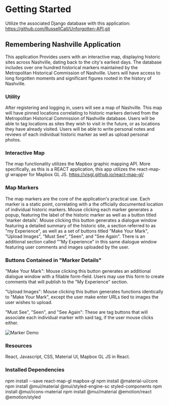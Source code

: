 # Getting Started

Utilize the associated Django database with this application: <https://github.com/RussellCall/Unforgotten-API.git>

## Remembering Nashville Application

This application Provides users with an interactive map, displaying historic sites across Nashville, dating back to the city's earliest days.  The database includes over one hundred historical markers maintained by the Metropolitan Historical Commission of Nashville.  Users will have access to long forgotten moments and significant figures rooted in the history of Nashville.

### Utility

After registering and logging in, users will see a map of Nashville. This map will have pinned locations correlating to historic markers derived from the Metropolitan Historical Commission of Nashville database. Users will be able to tag locations as sites they wish to visit in the future, or as locations they have already visited.  Users will be able to write personal notes and reviews of each individual historic marker as well as upload personal photos.

### Interactive Map

The map functionality utilizes the Mapbox graphic mapping API.  More specifically, as this is a REACT application, this app utilizes the react-map-gl wrapper for Mapbox GL JS. https://visgl.github.io/react-map-gl/

### Map Markers

The map markers are the core of the application's practical use.  Each marker is a static point, correlating with a the officially documented location of individual historic markers.  Mouse clicking each marker generates a popup, featuring the label of the historic marker as well as a button titled 'marker details'.  Mouse clicking this button generates a dialogue window featuring a detailed summary of the historic site, a section referred to as "my Experience", as well as a set of buttons titled "Make Your Mark", "Upload Images", "Must See", "Seen", and "See Again".  There is an additional section called ""My Experience" in this same dialogue window featuring user comments and images uploaded by the user.

### Buttons Contained in "Marker Details"

"Make Your Mark": Mouse clicking this button generates an additional dialogue window with a fillable form-field. Users may use this form to create comments that will publish to the "My Experience" section.

"Upload Images": Mouse clicking this button generates functions identically to "Make Your Mark", except the user make enter URLs tied to images the user wishes to upload.

"Must See", "Seen", and "See Again": These are tag buttons that will associate each individual marker with said tag, if the user mouse clicks either.

![Marker Demo](/demos/MarkerDemo.gif)

### Resources

React, Javascript, CSS, Material UI, Mapbox GL JS in React.

### Installed Dependencies

npm install --save react-map-gl mapbox-gl
npm install @material-ui/core
npm install @mui/material @mui/styled-engine-sc styled-components
npm install @mui/icons-material
npm install @mui/material @emotion/react @emotion/styled